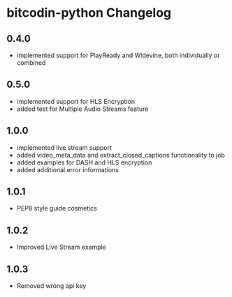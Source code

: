 # bitcodin-python Changelog

## 0.4.0
* implemented support for PlayReady and Widevine, both individually or combined

## 0.5.0
* implemented support for HLS Encryption
* added test for Multiple Audio Streams feature

## 1.0.0
* implemented live stream support
* added video_meta_data and extract_closed_captions functionality to job
* added examples for DASH and HLS encryption
* added additional error informations

## 1.0.1
* PEP8 style guide cosmetics

## 1.0.2
* Improved Live Stream example

## 1.0.3
* Removed wrong api key
